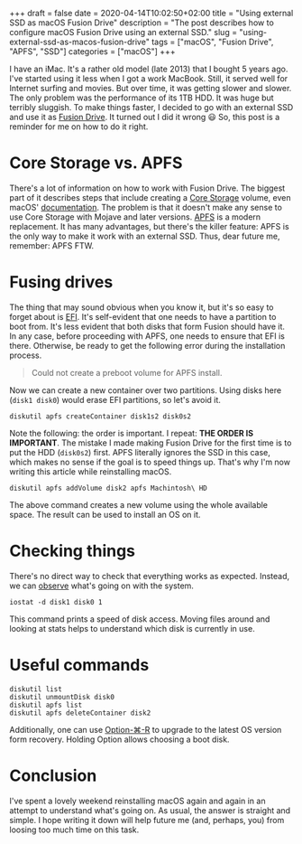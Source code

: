 +++ 
draft = false
date = 2020-04-14T10:02:50+02:00
title = "Using external SSD as macOS Fusion Drive"
description = "The post describes how to configure macOS Fusion Drive using an external SSD."
slug = "using-external-ssd-as-macos-fusion-drive" 
tags = ["macOS", "Fusion Drive", "APFS", "SSD"]
categories = ["macOS"]
+++

I have an iMac. It's a rather old model (late 2013) that I bought 5 years ago. I've started using it less when I got a work MacBook. Still, it served well for Internet surfing and movies. But over time, it was getting slower and slower. The only problem was the performance of its 1TB HDD. It was huge but terribly sluggish. To make things faster, I decided to go with an external SSD and use it as [Fusion Drive](https://support.apple.com/en-us/HT202574). It turned out I did it wrong 😃 So, this post is a reminder for me on how to do it right.

# Core Storage vs. APFS

There's a lot of information on how to work with Fusion Drive. The biggest part of it describes steps that include creating a [Core Storage](https://en.wikipedia.org/wiki/Core_Storage) volume, even macOS' [documentation](https://support.apple.com/en-us/HT207584). The problem is that it doesn't make any sense to use Core Storage with Mojave and later versions. [APFS](https://en.wikipedia.org/wiki/Apple_File_System) is a modern replacement. It has many advantages, but there's the killer feature: APFS is the only way to make it work with an external SSD. Thus, dear future me, remember: APFS FTW.

# Fusing drives

The thing that may sound obvious when you know it, but it's so easy to forget about is [EFI](https://en.wikipedia.org/wiki/EFI_system_partition). It's self-evident that one needs to have a partition to boot from. It's less evident that both disks that form Fusion should have it. In any case, before proceeding with APFS, one needs to ensure that EFI is there. Otherwise, be ready to get the following error during the installation process.

>Could not create a preboot volume for APFS install.

Now we can create a new container over two partitions. Using disks here (`disk1 disk0`) would erase EFI partitions, so let's avoid it.

```
diskutil apfs createContainer disk1s2 disk0s2
```

Note the following: the order is important. I repeat: **THE ORDER IS IMPORTANT**. The mistake I made making Fusion Drive for the first time is to put the HDD (`disk0s2`) first. APFS literally ignores the SSD in this case, which makes no sense if the goal is to speed things up. That's why I'm now writing this article while reinstalling macOS.


```
diskutil apfs addVolume disk2 apfs Machintosh\ HD
```

The above command creates a new volume using the whole available space. The result can be used to install an OS on it.

# Checking things

There's no direct way to check that everything works as expected. Instead, we can [observe](https://apple.stackexchange.com/questions/88735/how-to-determine-which-files-are-on-ssd-on-fusion-drive) what's going on with the system.

```
iostat -d disk1 disk0 1
```

This command prints a speed of disk access. Moving files around and looking at stats helps to understand which disk is currently in use.

# Useful commands

```
diskutil list
diskutil unmountDisk disk0
diskutil apfs list
diskutil apfs deleteContainer disk2
```

Additionally, one can use [Option-⌘-R](https://support.apple.com/en-us/HT204904) to upgrade to the latest OS version form recovery. Holding Option allows choosing a boot disk.

# Conclusion

I've spent a lovely weekend reinstalling macOS again and again in an attempt to understand what's going on. As usual, the answer is straight and simple. I hope writing it down will help future me (and, perhaps, you) from loosing too much time on this task.
